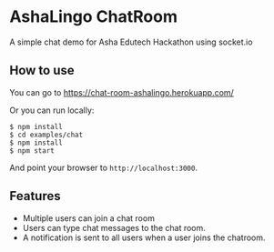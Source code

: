 # AshaLingo ChatRoom

A simple chat demo for Asha Edutech Hackathon using socket.io 

## How to use
You can go to https://chat-room-ashalingo.herokuapp.com/

Or you can run locally: 

```
$ npm install
$ cd examples/chat
$ npm install
$ npm start
```

And point your browser to `http://localhost:3000`. 

## Features

- Multiple users can join a chat room 
- Users can type chat messages to the chat room.
- A notification is sent to all users when a user joins the chatroom.

